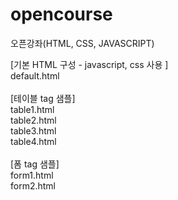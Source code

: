 # opencourse
오픈강좌(HTML, CSS, JAVASCRIPT)

[기본 HTML 구성 - javascript, css 사용 ]<br>
default.html<br>
<br>
[테이블 tag 샘플]<br>
table1.html<br>
table2.html<br>
table3.html<br>
table4.html<br>
<br>
[폼 tag 샘플]<br>
form1.html<br>
form2.html<br>
<br>
